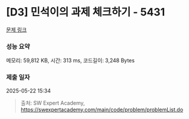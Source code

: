 # [D3] 민석이의 과제 체크하기 - 5431 

[문제 링크](https://swexpertacademy.com/main/code/problem/problemDetail.do?contestProbId=AWVl3rWKDBYDFAXm) 

### 성능 요약

메모리: 59,812 KB, 시간: 313 ms, 코드길이: 3,248 Bytes

### 제출 일자

2025-05-22 15:34



> 출처: SW Expert Academy, https://swexpertacademy.com/main/code/problem/problemList.do